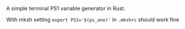 A simple terminal PS1 variable generator in Rust.

With mksh setting `export PS1='$(ps_one)'` in `.mkshrc` should work fine
